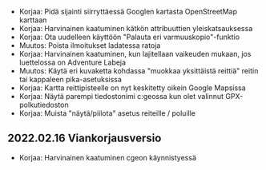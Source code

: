 - Korjaa: Pidä sijainti siirryttäessä Googlen kartasta OpenStreetMap karttaan
- Korjaa: Harvinainen kaatuminen kätkön attribuuttien yleiskatsauksessa
- Korjaa: Ota uudelleen käyttöön "Palauta eri varmuuskopio"-funktio
- Muutos: Poista ilmoitukset ladatessa ratoja
- Korjaa: Harvinainen kaatuminen, kun lajitellaan vaikeuden mukaan, jos luettelossa on Adventure Labeja
- Muutos: Käytä eri kuvaketta kohdassa "muokkaa yksittäistä reittiä" reitin tai kappaleen pika-asetuksissa
- Korjaa: Kartta reittipisteelle on nyt keskitetty oikein Google Mapsissa
- Korjaa: Näytä parempi tiedostonimi c:geossa kun olet valinnut GPX-polkutiedoston
- Korjaa: Muista "näytä/piilota" asetus reiteille / poluille

## 2022.02.16 Viankorjausversio

- Korjaa: Harvinainen kaatuminen cgeon käynnistyessä
